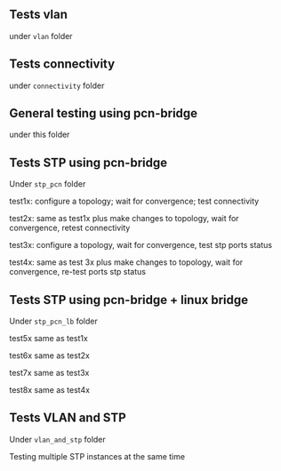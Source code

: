 
## Tests vlan

under `vlan` folder  


## Tests connectivity  

under `connectivity` folder  


## General testing using pcn-bridge  

under this folder  


## Tests STP using pcn-bridge  

Under `stp_pcn` folder

test1x: configure a topology; wait for convergence; test connectivity  

test2x: same as test1x plus make changes to topology, wait for convergence, retest connectivity  

test3x: configure a topology, wait for convergence, test stp ports status

test4x: same as test 3x plus make changes to topology, wait for convergence, re-test ports stp status



## Tests STP using pcn-bridge + linux bridge  


Under `stp_pcn_lb` folder

test5x same as test1x  

test6x same as test2x  

test7x same as test3x  

test8x same as test4x  

## Tests VLAN and STP

Under `vlan_and_stp` folder

Testing multiple STP instances at the same time